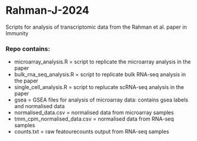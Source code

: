 # Rahman-J-2024
Scripts for analysis of transcriptomic data from the Rahman et al. paper in Immunity

### Repo contains:
- microarray_analysis.R = script to replicate the microarray analysis in the paper
- bulk_rna_seq_analysis.R = script to replicate bulk RNA-seq analysis in the paper
- single_cell_analysis.R = script to replucate scRNA-seq analysis in the paper
- gsea = GSEA files for analysis of microarray data: contains gsea labels and normalised data
- normalised_data.csv = normalised data from microarray samples
- tmm_cpm_normalised_data.csv = normalised data from RNA-seq samples
- counts.txt = raw featourecounts output from RNA-seq samples

